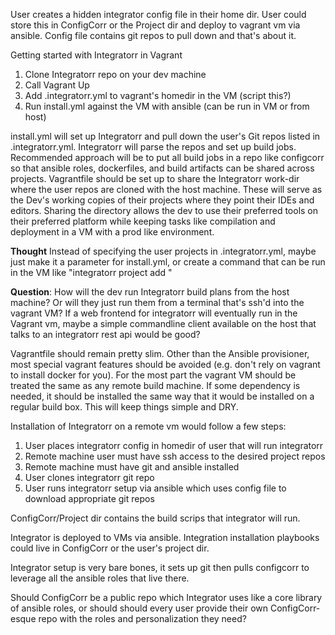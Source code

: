 User creates a hidden integrator config file in their home dir.
User could store this in ConfigCorr or the Project dir and deploy to vagrant vm via ansible.
Config file contains git repos to pull down and that's about it.

Getting started with Integratorr in Vagrant
1. Clone Integratorr repo on your dev machine
2. Call Vagrant Up
3. Add .integratorr.yml to vagrant's homedir in the VM (script this?)
4. Run install.yml against the VM with ansible (can be run in VM or from host)

install.yml will set up Integratorr and pull down the user's Git repos listed in .integratorr.yml.
Integratorr will parse the repos and set up build jobs. Recommended approach will be to put all
build jobs in a repo like configcorr so that ansible roles, dockerfiles, and build artifacts can
be shared across projects. Vagrantfile should be set up to share the Integratorr work-dir where
the user repos are cloned with the host machine. These will serve as the Dev's working copies
of their projects where they point their IDEs and editors. Sharing the directory allows the
dev to use their preferred tools on their preferred platform while keeping tasks like compilation
and deployment in a VM with a prod like environment.

**Thought** Instead of specifying the user projects in .integratorr.yml, maybe just make it
a parameter for install.yml, or create a command that can be run in the VM like
"integratorr project add <repo-url> <repo-name>"

**Question**: How will the dev run Integratorr build plans from the host machine? Or will they
just run them from a terminal that's ssh'd into the vagrant VM? If a web frontend for integratorr
will eventually run in the Vagrant vm, maybe a simple commandline client available on the host that talks to an integratorr rest api would be good?

Vagrantfile should remain pretty slim. Other than the Ansible provisioner, most special
vagrant features should be avoided (e.g. don't rely on vagrant to install docker for you).
For the most part the vagrant VM should be treated the same as any remote build machine.
If some dependency is needed, it should be installed the same way that it would be installed
on a regular build box. This will keep things simple and DRY.

Installation of Integratorr on a remote vm would follow a few steps:
1. User places integratorr config in homedir of user that will run integratorr
2. Remote machine user must have ssh access to the desired project repos
3. Remote machine must have git and ansible installed
4. User clones integratorr git repo
5. User runs integratorr setup via ansible which uses config file to download appropriate git repos

ConfigCorr/Project dir contains the build scrips that integrator will run.

Integrator is deployed to VMs via ansible. Integration installation playbooks could live in ConfigCorr or the user's project dir.

Integrator setup is very bare bones, it sets up git then pulls configcorr to leverage all the ansible roles that live there.

Should ConfigCorr be a public repo which Integrator uses like a core library of ansible roles,
or should should every user provide their own ConfigCorr-esque repo with the roles and personalization they need?
